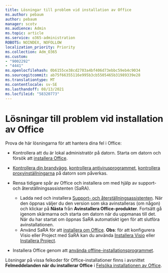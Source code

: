```yaml
---
title: Lösningar till problem vid installation av Office
ms.author: pebaum
author: pebaum
manager: scotv
ms.audience: Admin
ms.topic: article
ms.service: o365-administration
ROBOTS: NOINDEX, NOFOLLOW
localization_priority: Priority
ms.collection: Adm_O365
ms.custom:
- "9002292"
- "4441"
ms.openlocfilehash: 0b6155ce38cd2703a4bf406d73ebbc59eb4c9034
ms.sourcegitcommit: ab75f66355116e995b3cb5505465b31989339e28
ms.translationtype: MT
ms.contentlocale: sv-SE
ms.lasthandoff: 08/13/2021
ms.locfileid: "58320773"
---
```

# <a name="solutions-for-issues-when-installing-office"></a>Lösningar till problem vid installation av Office

Prova de här lösningarna för att hantera dina fel i Office:

- Kontrollera att du är lokal administratör på datorn. Starta om datorn och försök att [installera Office](https://portal.office.com/OLS/MySoftware.aspx).

- [Kontrollera din brandvägg](https://support.office.com/article/unlicensed-product-and-activation-errors-in-office-0d23d3c0-c19c-4b2f-9845-5344fedc4380#bkmk_checkfirewall), [kontrollera antivirusprogrammet](https://support.office.com/article/unlicensed-product-and-activation-errors-in-office-0d23d3c0-c19c-4b2f-9845-5344fedc4380#bkmk_checkav), [kontrollera proxyinställningarna](https://support.office.com/article/unlicensed-product-and-activation-errors-in-office-0d23d3c0-c19c-4b2f-9845-5344fedc4380#bkmk_checkproxy) på datorn som påverkas.

- Rensa tidigare spår av Office och installera om med hjälp av support- och återställningsassistenten (SaRA). 

    - Ladda ned och installera [Support- och återställningsassistenten](https://aka.ms/SARA-OfficeUninstall-Alchemy). När den öppnas väljer du den version som ska avinstalleras (om någon) och klickar på **Nästa** från **Avinstallera Office-produkter**. Fortsätt gå igenom skärmarna och starta om datorn när du uppmanas till det. När du har startat om öppnas SaRA automatiskt igen för att slutföra avinstallationen.
    - Använd SaRA för att [installera om Office](https://aka.ms/sara-officeinstall). 
    **Obs**: för att konfigurera Visio eller Project med SaRA kan du använda [Installera Visio](https://aka.ms/SaRA-VisioSetupScenario) eller [Installera Project](https://aka.ms/SaRA-ProjectSetupScenario).  

- Installera Office genom att [använda offline-installationsprogrammet](https://support.office.com/article/f0a85fe7-118f-41cb-a791-d59cef96ad1c?wt.mc_id=Alchemy_ClientDIA).

Lösningar på vissa felkoder för Office-installationer finns i avsnittet **Felmeddelanden när du installerar Office** i [Felsöka installationen av Office](https://support.office.com/article/35ff2def-e0b2-4dac-9784-4cf212c1f6c2#BKMK_ErrorMessages).

